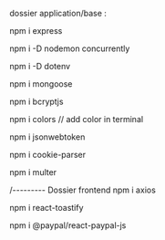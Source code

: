 dossier application/base :

npm i express

npm i -D nodemon concurrently

npm i -D dotenv

npm i mongoose

npm i bcryptjs

npm i colors  // add color in terminal

npm i jsonwebtoken

npm i cookie-parser

npm i multer


/--------- Dossier frontend
npm i axios

npm i react-toastify

npm i @paypal/react-paypal-js
